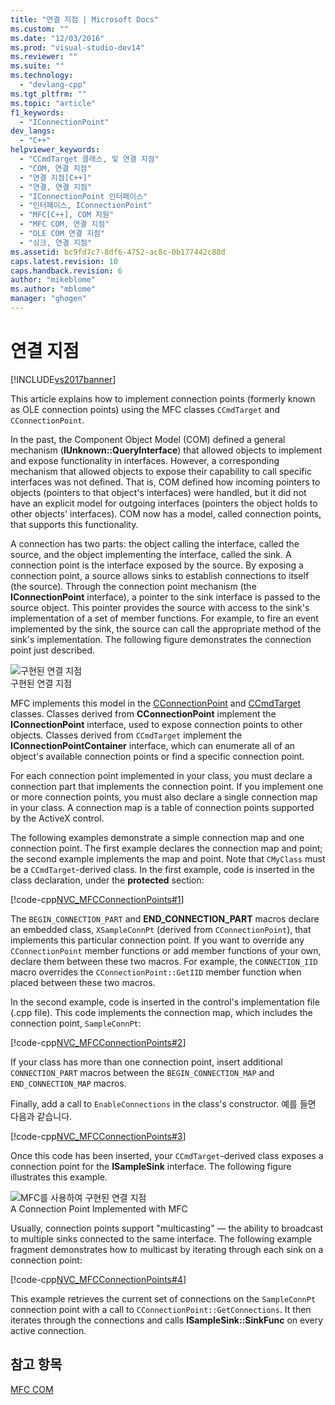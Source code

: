 ```yaml
---
title: "연결 지점 | Microsoft Docs"
ms.custom: ""
ms.date: "12/03/2016"
ms.prod: "visual-studio-dev14"
ms.reviewer: ""
ms.suite: ""
ms.technology: 
  - "devlang-cpp"
ms.tgt_pltfrm: ""
ms.topic: "article"
f1_keywords: 
  - "IConnectionPoint"
dev_langs: 
  - "C++"
helpviewer_keywords: 
  - "CCmdTarget 클래스, 및 연결 지점"
  - "COM, 연결 지점"
  - "연결 지점[C++]"
  - "연결, 연결 지점"
  - "IConnectionPoint 인터페이스"
  - "인터페이스, IConnectionPoint"
  - "MFC[C++], COM 지원"
  - "MFC COM, 연결 지점"
  - "OLE COM 연결 지점"
  - "싱크, 연결 지점"
ms.assetid: bc9fd7c7-8df6-4752-ac8c-0b177442c88d
caps.latest.revision: 10
caps.handback.revision: 6
author: "mikeblome"
ms.author: "mblome"
manager: "ghogen"
---
```

# 연결 지점
[!INCLUDE[vs2017banner](../assembler/inline/includes/vs2017banner.md)]

This article explains how to implement connection points \(formerly known as OLE connection points\) using the MFC classes `CCmdTarget` and `CConnectionPoint`.  
  
 In the past, the Component Object Model \(COM\) defined a general mechanism \(**IUnknown::QueryInterface**\) that allowed objects to implement and expose functionality in interfaces.  However, a corresponding mechanism that allowed objects to expose their capability to call specific interfaces was not defined.  That is, COM defined how incoming pointers to objects \(pointers to that object's interfaces\) were handled, but it did not have an explicit model for outgoing interfaces \(pointers the object holds to other objects' interfaces\).  COM now has a model, called connection points, that supports this functionality.  
  
 A connection has two parts: the object calling the interface, called the source, and the object implementing the interface, called the sink.  A connection point is the interface exposed by the source.  By exposing a connection point, a source allows sinks to establish connections to itself \(the source\).  Through the connection point mechanism \(the **IConnectionPoint** interface\), a pointer to the sink interface is passed to the source object.  This pointer provides the source with access to the sink's implementation of a set of member functions.  For example, to fire an event implemented by the sink, the source can call the appropriate method of the sink's implementation.  The following figure demonstrates the connection point just described.  
  
 ![구현된 연결 지점](../mfc/media/vc37lh1.png "vc37LH1")  
구현된 연결 지점  
  
 MFC implements this model in the [CConnectionPoint](../mfc/reference/cconnectionpoint-class.md) and [CCmdTarget](../mfc/reference/ccmdtarget-class.md) classes.  Classes derived from **CConnectionPoint** implement the **IConnectionPoint** interface, used to expose connection points to other objects.  Classes derived from `CCmdTarget` implement the **IConnectionPointContainer** interface, which can enumerate all of an object's available connection points or find a specific connection point.  
  
 For each connection point implemented in your class, you must declare a connection part that implements the connection point.  If you implement one or more connection points, you must also declare a single connection map in your class.  A connection map is a table of connection points supported by the ActiveX control.  
  
 The following examples demonstrate a simple connection map and one connection point.  The first example declares the connection map and point; the second example implements the map and point.  Note that `CMyClass` must be a `CCmdTarget`\-derived class.  In the first example, code is inserted in the class declaration, under the **protected** section:  
  
 [!code-cpp[NVC_MFCConnectionPoints#1](../mfc/codesnippet/CPP/connection-points_1.h)]  
  
 The `BEGIN_CONNECTION_PART` and **END\_CONNECTION\_PART** macros declare an embedded class, `XSampleConnPt` \(derived from `CConnectionPoint`\), that implements this particular connection point.  If you want to override any `CConnectionPoint` member functions or add member functions of your own, declare them between these two macros.  For example, the `CONNECTION_IID` macro overrides the `CConnectionPoint::GetIID` member function when placed between these two macros.  
  
 In the second example, code is inserted in the control's implementation file \(.cpp file\).  This code implements the connection map, which includes the connection point, `SampleConnPt`:  
  
 [!code-cpp[NVC_MFCConnectionPoints#2](../mfc/codesnippet/CPP/connection-points_2.cpp)]  
  
 If your class has more than one connection point, insert additional `CONNECTION_PART` macros between the `BEGIN_CONNECTION_MAP` and `END_CONNECTION_MAP` macros.  
  
 Finally, add a call to `EnableConnections` in the class's constructor.  예를 들면 다음과 같습니다.  
  
 [!code-cpp[NVC_MFCConnectionPoints#3](../mfc/codesnippet/CPP/connection-points_3.cpp)]  
  
 Once this code has been inserted, your `CCmdTarget`\-derived class exposes a connection point for the **ISampleSink** interface.  The following figure illustrates this example.  
  
 ![MFC를 사용하여 구현된 연결 지점](../mfc/media/vc37lh2.png "vc37LH2")  
A Connection Point Implemented with MFC  
  
 Usually, connection points support "multicasting" — the ability to broadcast to multiple sinks connected to the same interface.  The following example fragment demonstrates how to multicast by iterating through each sink on a connection point:  
  
 [!code-cpp[NVC_MFCConnectionPoints#4](../mfc/codesnippet/CPP/connection-points_4.cpp)]  
  
 This example retrieves the current set of connections on the `SampleConnPt` connection point with a call to `CConnectionPoint::GetConnections`.  It then iterates through the connections and calls **ISampleSink::SinkFunc** on every active connection.  
  
## 참고 항목  
 [MFC COM](../mfc/mfc-com.md)